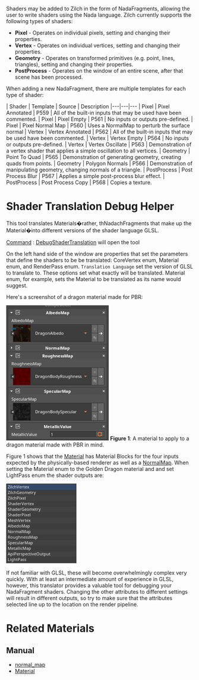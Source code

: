 Shaders may be added to Zilch in the form of NadaFragments, allowing the user to write shaders using the Nada language. Zilch currently supports the following types of shaders:

 - **Pixel** - Operates on individual pixels, setting and changing their properties.
 - **Vertex** - Operates on individual vertices, setting and changing their properties.
 - **Geometry** - Operates on transformed primitives (e.g. point, lines,  triangles), setting and changing their properties.
 - **PostProcess** - Operates on the window of an entire scene, after that scene has been processed.

When adding a new NadaFragment, there are multiple templates for each type of shader:

| Shader | Template | Source | Description
|---|---|---
| Pixel | Pixel Annotated | P559 | All of the built-in inputs  that may be used have been commented.
| Pixel | Pixel Empty | P561 |  No inputs or outputs pre-defined.
| Pixel | Pixel Normal Map | P560 | Uses a NormalMap to perturb the surface normal
| Vertex | Vertex Annotated | P562 | All of the built-in inputs that may be used have been commented.
| Vertex | Vertex Empty | P564 | No inputs or outputs pre-defined.
| Vertex | Vertex Oscillate | P563 | Demonstration of a vertex shader that applies a simple oscillation to all vertices.
| Geometry | Point To Quad | P565 | Demonstration of generating geometry, creating quads from points.
| Geometry | Polygon Normals | P566 | Demonstration of manipulating geometry, changing normals of a triangle.
| PostProcess | Post Process Blur | P567 | Applies a simple post-process blur effect.
| PostProcess | Post Process Copy | P568 | Copies a texture.


 # Shader Translation Debug Helper

This tool translates Materials�rather, thNadachFragments that make up the Material�into different versions of the shader language GLSL.

[Command](https://github.com/ZilchEngine/ZilchDocs/blob/master/zilch_editor_documentation/zilchmanual/editor/editorcommands/commands.md) : [ DebugShaderTranslation](https://github.com/ZilchEngine/ZilchDocs/blob/master/code_reference/command_reference.md#debugshadertranslation) will open the tool

On the left hand side of the window are properties that set the parameters that define the shaders to be be translated: CoreVertex enum, Material enum, and RenderPass enum. `Translation Language` set the version of GLSL to translate to.  These options set what exactly will be translated. Material enum, for example, sets the Material to be translated as its name would suggest.

Here's a screenshot of a dragon material made for PBR:



![Gold Dragon Material](https://raw.githubusercontent.com/ZilchEngine/ZilchFiles/master/doc_files/88445.png) **Figure 1**: A material to apply to a dragon material made with PBR in mind.


Figure 1 shows that the [Material](https://github.com/ZilchEngine/ZilchDocs/blob/master/zilch_editor_documentation/zilchmanual/graphics/materials/materials_overview.md) has Material Blocks for the four inputs expected by the physically-based renderer as well as a [NormalMap](https://github.com/ZilchEngine/ZilchDocs/blob/master/zilch_editor_documentation/zilchmanual/graphics/materials/normal_map.md). When setting the Material enum to the Golden Dragon material and and set LightPass enum the shader outputs are:



![Gold Dragon Light Pass](https://raw.githubusercontent.com/ZilchEngine/ZilchFiles/master/doc_files/88447.png)


If not familiar with GLSL, these will become overwhelmingly complex very quickly. With at least an intermediate amount of experience in GLSL, however, this translator provides a valuable tool for debugging your NadaFragment shaders. Changing the other attributes to different settings will result in different outputs, so try to make sure that the attributes selected line up to the location on the render pipeline.

 # Related Materials
 ## Manual
- [normal_map](https://github.com/ZilchEngine/ZilchDocs/blob/master/zilch_editor_documentation/zilchmanual/graphics/materials/normal_map.md)
- [Material](https://github.com/ZilchEngine/ZilchDocs/blob/master/zilch_editor_documentation/zilchmanual/graphics/materials/materials_overview.md)
 

 